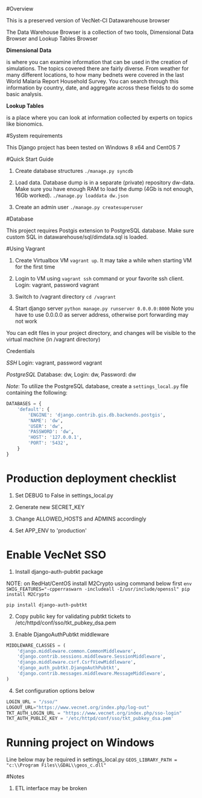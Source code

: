 #Overview

This is a preserved version of VecNet-CI Datawarehouse browser

The Data Warehouse Browser is a collection of two tools, Dimensional Data Browser and Lookup Tables Browser

**Dimensional Data**

is where you can examine information that can be used in the creation of simulations. The topics covered there are 
fairly diverse. From weather for many different locations, to how many bednets were covered in the last World Malaria 
Report Household Survey. You can search through this information by country, date, and aggregate across these fields to 
do some basic analysis.

**Lookup Tables**

is a place where you can look at information collected by experts on topics like bionomics.

#System requirements

This Django project has been tested on Windows 8 x64 and CentOS 7

#Quick Start Guide
1. Create database structures
    `./manage.py syncdb`

2. Load data. Database dump is in a separate (private) repository dw-data. Make sure you have enough RAM to load the dump
(4Gb is not enough, 16Gb worked).
    `./manage.py loaddata dw.json`

3. Create an admin user
   `./manage.py createsuperuser`

#Database

This project requires Postgis extension to PostgreSQL database.
Make sure custom SQL in datawarehouse/sql/dimdata.sql is loaded.

#Using Vagrant

1. Create Virtualbox VM `vagrant up`. It may take a while when starting VM for the first time

2. Login to VM using `vagrant ssh` command or your favorite ssh client. Login: vagrant, password vagrant

3. Switch to /vagrant directory `cd /vagrant`

4. Start django server `python manage.py runserver 0.0.0.0:8000`
Note you have to use 0.0.0.0 as server address, otherwise port forwarding may not work

You can edit files in your project directory, and changes will be visible to the virtual machine
(in /vagrant directory)

Credentials

*SSH* Login: vagrant, password vagrant

*PostgreSQL* Database: dw, Login: dw, Password: dw

*Note*: To utilize the PostgreSQL database, create a `settings_local.py` file containing the following:
```python
DATABASES = {
	'default': {
		'ENGINE': 'django.contrib.gis.db.backends.postgis',
		'NAME': 'dw',
		'USER': 'dw',
		'PASSWORD': 'dw',
		'HOST': '127.0.0.1',
		'PORT': '5432',
	}
}
```

# Production deployment checklist

1. Set DEBUG to False in settings_local.py

2. Generate new SECRET_KEY
 
3. Change ALLOWED_HOSTS and ADMINS accordingly

4. Set APP_ENV to 'production'

# Enable VecNet SSO

1. Install django-auth-pubtkt package

NOTE: on RedHat/CentOS install M2Crypto using command below first
`env SWIG_FEATURES="-cpperraswarn -includeall -I/usr/include/openssl" pip install M2Crypto`

`pip install django-auth-pubtkt`


2. Copy public key for validating pubtkt tickets to /etc/httpd/conf/sso/tkt_pubkey_dsa.pem

3. Enable DjangoAuthPubtkt middleware
```python
MIDDLEWARE_CLASSES = (
    'django.middleware.common.CommonMiddleware',
    'django.contrib.sessions.middleware.SessionMiddleware',
    'django.middleware.csrf.CsrfViewMiddleware',
    'django_auth_pubtkt.DjangoAuthPubtkt',
    'django.contrib.messages.middleware.MessageMiddleware',
)
```

4. Set configuration options below
```python
LOGIN_URL = "/sso/"
LOGOUT_URL="https://www.vecnet.org/index.php/log-out"
TKT_AUTH_LOGIN_URL = "https://www.vecnet.org/index.php/sso-login"
TKT_AUTH_PUBLIC_KEY = '/etc/httpd/conf/sso/tkt_pubkey_dsa.pem'
```

# Running project on Windows
Line below may be required in settings_local.py
```GEOS_LIBRARY_PATH = "c:\\Program Files\\GDAL\\geos_c.dll"```

#Notes

1. ETL interface may be broken